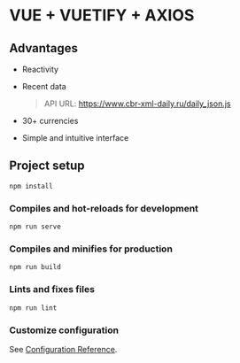 # VUE + VUETIFY + AXIOS



## Advantages

- Reactivity
- Recent data

    > API URL: https://www.cbr-xml-daily.ru/daily_json.js
- 30+ currencies
- Simple and intuitive interface

## Project setup
```
npm install
```

### Compiles and hot-reloads for development
```
npm run serve
```

### Compiles and minifies for production
```
npm run build
```

### Lints and fixes files
```
npm run lint
```

### Customize configuration
See [Configuration Reference](https://cli.vuejs.org/config/).
